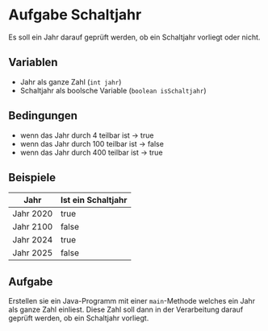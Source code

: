 # Aufgabe Schaltjahr

Es soll ein Jahr darauf geprüft werden, ob ein Schaltjahr vorliegt oder nicht.

## Variablen

- Jahr als ganze Zahl (`int jahr`)
- Schaltjahr als boolsche Variable (`boolean isSchaltjahr`)

## Bedingungen

- wenn das Jahr durch 4 teilbar ist -> true
- wenn das Jahr durch 100 teilbar ist -> false
- wenn das Jahr durch 400 teilbar ist -> true

## Beispiele

| Jahr | Ist ein Schaltjahr |
|------|--------------------|
| Jahr 2020 | true |
| Jahr 2100 | false |
| Jahr 2024 | true |
| Jahr 2025 | false |

## Aufgabe

Erstellen sie ein Java-Programm mit einer ``main``-Methode welches ein Jahr als ganze Zahl einliest. Diese Zahl soll dann in der Verarbeitung darauf geprüft werden, ob ein Schaltjahr vorliegt.
